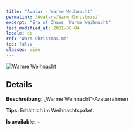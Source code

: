 ```yaml
---
title: "Avatar - Warme Weihnacht"
permalink: /Avatars/Warm Christmas/
excerpt: "Era of Chaos  Warme Weihnacht"
last_modified_at: 2021-08-04
locale: de
ref: "Warm Christmas.md"
toc: false
classes: wide
---
```

 ![Warme Weihnacht](/images/a/avatarFrame_47.png)

## Details

 **Beschreibung:** „Warme Weihnacht“-Avatarrahmen 

 **Tips:** Erhältlich im Weihnachtspaket. 

 **Is available:**  + 

